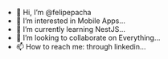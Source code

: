 - 👋 Hi, I’m @felipepacha
- 👀 I’m interested in Mobile Apps...
- 🌱 I’m currently learning NestJS...
- 💞️ I’m looking to collaborate on Everything...
- 📫 How to reach me: through linkedin...

<!---
felipepacha/felipepacha is a ✨ special ✨ repository because its `README.md` (this file) appears on your GitHub profile.
You can click the Preview link to take a look at your changes.
--->
